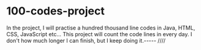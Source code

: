 # 100-codes-project
In the project, I will practise a hundred thousand line codes in Java, HTML, CSS, JavaScript etc... This project will count the code lines in every day. I don't how much longer I can finish, but I keep doing it.-----
////
